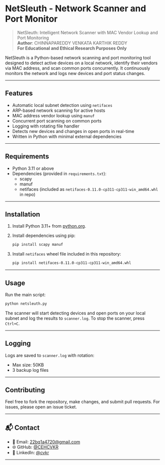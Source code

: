 
# NetSleuth - Network Scanner and Port Monitor

> NetSleuth: Intelligent Network Scanner with MAC Vendor Lookup and Port Monitoring  
> **Author**: CHINNAPAREDDY VENKATA KARTHIK REDDY  
> **For Educational and Ethical Research Purposes Only**

NetSleuth is a Python-based network scanning and port monitoring tool designed to detect active devices on a local network, identify their vendors via MAC address, and scan common ports concurrently. It continuously monitors the network and logs new devices and port status changes.

---

## Features

- Automatic local subnet detection using `netifaces`
- ARP-based network scanning for active hosts
- MAC address vendor lookup using `manuf`
- Concurrent port scanning on common ports
- Logging with rotating file handler
- Detects new devices and changes in open ports in real-time
- Written in Python with minimal external dependencies

---

## Requirements

- Python 3.11 or above
- Dependencies (provided in `requirements.txt`):
  - scapy
  - manuf
  - netifaces (included as `netifaces-0.11.0-cp311-cp311-win_amd64.whl` in repo)

---

## Installation

1. Install Python 3.11+ from [python.org](https://www.python.org/downloads/).

2. Install dependencies using pip:
   ```bash
   pip install scapy manuf
   ```

3. Install `netifaces` wheel file included in this repository:
   ```bash
   pip install netifaces-0.11.0-cp311-cp311-win_amd64.whl
   ```

---

## Usage

Run the main script:

```bash
python netsleuth.py
```

The scanner will start detecting devices and open ports on your local subnet and log the results to `scanner.log`. To stop the scanner, press `Ctrl+C`.

---

## Logging

Logs are saved to `scanner.log` with rotation:
- Max size: 50KB
- 3 backup log files

---

## Contributing

Feel free to fork the repository, make changes, and submit pull requests. For issues, please open an issue ticket.

---

## 📬 Contact

- 📧 Email: [22bq1a4720@gmail.com](mailto:22bq1a4720@gmail.com)
- 🌐 GitHub: [@CEHCVKR](https://github.com/CEHCVKR)
- 💼 LinkedIn: [@cvkr](https://linkedin.com/in/cvkr)

---

